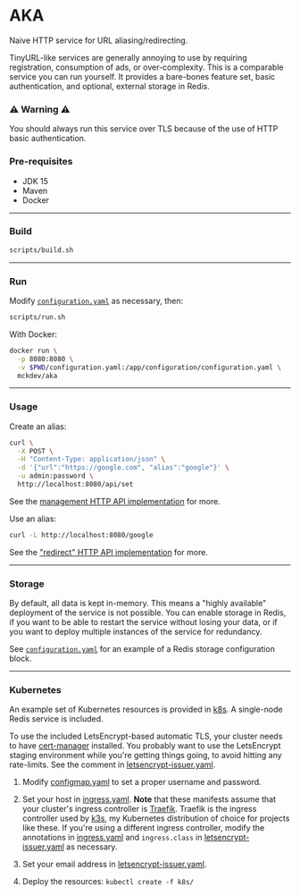 # AKA

Naive HTTP service for URL aliasing/redirecting.

TinyURL-like services are generally annoying to use by requiring registration, consumption of ads, or over-complexity. This is a comparable service you can run yourself. It provides a bare-bones feature set, basic authentication, and optional, external storage in Redis.

### :warning: **Warning** :warning:

You should always run this service over TLS because of the use of HTTP basic authentication.

### Pre-requisites

- JDK 15
- Maven
- Docker

---

### Build

```sh
scripts/build.sh
```

---

### Run

Modify [`configuration.yaml`](configuration.yaml) as necessary, then:

```sh
scripts/run.sh
```

With Docker:
```sh
docker run \
  -p 8080:8080 \
  -v $PWD/configuration.yaml:/app/configuration/configuration.yaml \
  mckdev/aka
```

---

### Usage

Create an alias:
```sh
curl \
  -X POST \
  -H "Content-Type: application/json" \
  -d '{"url":"https://google.com", "alias":"google"}' \
  -u admin:password \
  http://localhost:8080/api/set
```
See the [management HTTP API implementation](src/main/java/mck/service/aka/resources/ApiResource.java) for more.

Use an alias:
```sh
curl -L http://localhost:8080/google
```
See the ["redirect" HTTP API implementation](src/main/java/mck/service/aka/resources/RedirectResource.java) for more.

---

### Storage

By default, all data is kept in-memory. This means a "highly available" deployment of the service is not possible.
You can enable storage in Redis, if you want to be able to restart the service without losing your data, or if you want to deploy multiple instances of the service for redundancy.

See [`configuration.yaml`](configuration.yaml) for an example of a Redis storage configuration block.

---

### Kubernetes

An example set of Kubernetes resources is provided in [k8s](k8s/). A single-node Redis service is included.

To use the included LetsEncrypt-based automatic TLS, your cluster needs to have [cert-manager](https://cert-manager.io/docs/installation/kubernetes/) installed.
You probably want to use the LetsEncrypt staging environment while you're getting things going, to avoid hitting any rate-limits. See the comment in [letsencrypt-issuer.yaml](k8s/letsencrypt-issuer.yaml).

1. Modify [configmap.yaml](k8s/configmap.yaml) to set a proper username and password.

1. Set your host in [ingress.yaml](k8s/ingress.yaml).
**Note** that these manifests assume that your cluster's ingress controller is [Traefik](https://github.com/traefik/traefik/).
Traefik is the ingress controller used by [k3s](https://k3s.io/), my Kubernetes distribution of choice for projects like these.
If you're using a different ingress controller, modify the annotations in [ingress.yaml](k8s/ingress.yaml) and `ingress.class` in [letsencrypt-issuer.yaml](k8s/letsencrypt-issuer.yaml) as necessary.

1. Set your email address in [letsencrypt-issuer.yaml](k8s/letsencrypt-issuer.yaml).

1. Deploy the resources: `kubectl create -f k8s/`
